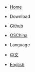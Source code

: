 - [Home](/)

- Download
 - [Github](https://github.com/xuxueli/xxl-job/releases)
 - [OSChina](http://git.oschina.net/xuxueli0323/xxl-job/releases)

- Language
 - <a href="../" >中文</a>
 - <a href="./" >English</a>
